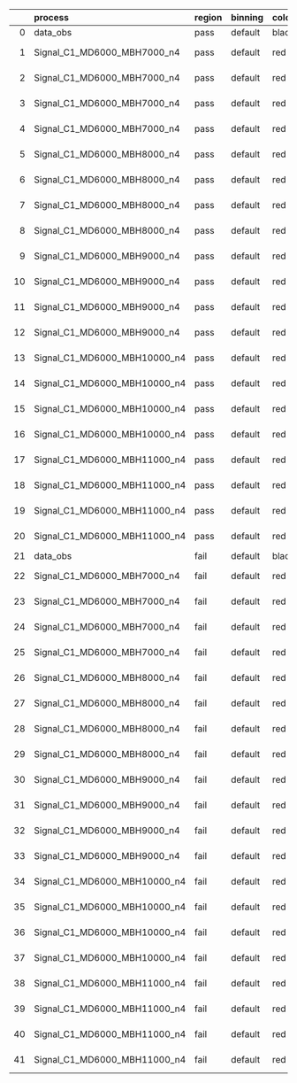 |    | process                      | region   | binning   | color   | process_type   |   scale | variation   | source_filename                                                       | source_histname    | alias                        | title     |   combine_idx |     lnN |   shapes | syst_type   | direction   | variation_alias   |
|---:|:-----------------------------|:---------|:----------|:--------|:---------------|--------:|:------------|:----------------------------------------------------------------------|:-------------------|:-----------------------------|:----------|--------------:|--------:|---------:|:------------|:------------|:------------------|
|  0 | data_obs                     | pass     | default   | black   | DATA           |       1 | nominal     | ./histograms_for_2DAlphabet_v18//BH_Data.root                         | hpass              | Data                         | Data      |           nan | nan     |      nan | nan         | nan         | nan               |
|  1 | Signal_C1_MD6000_MBH7000_n4  | pass     | default   | red     | SIGNAL         |       1 | lumi        | ./histograms_for_2DAlphabet_v18//BH_Signal_C1_MD6000_MBH7000_n4.root  | hpass              | Signal_C1_MD6000_MBH7000_n4  | BH signal |           nan |   1.016 |      nan | lnN         | nan         | nan               |
|  2 | Signal_C1_MD6000_MBH7000_n4  | pass     | default   | red     | SIGNAL         |       1 | SVM         | ./histograms_for_2DAlphabet_v18//BH_Signal_C1_MD6000_MBH7000_n4.root  | hpass_SVMsyst_up   | Signal_C1_MD6000_MBH7000_n4  | BH signal |           nan | nan     |        1 | shapes      | Up          | SVMsyst           |
|  3 | Signal_C1_MD6000_MBH7000_n4  | pass     | default   | red     | SIGNAL         |       1 | SVM         | ./histograms_for_2DAlphabet_v18//BH_Signal_C1_MD6000_MBH7000_n4.root  | hpass_SVMsyst_down | Signal_C1_MD6000_MBH7000_n4  | BH signal |           nan | nan     |        1 | shapes      | Down        | SVMsyst           |
|  4 | Signal_C1_MD6000_MBH7000_n4  | pass     | default   | red     | SIGNAL         |       1 | nominal     | ./histograms_for_2DAlphabet_v18//BH_Signal_C1_MD6000_MBH7000_n4.root  | hpass              | Signal_C1_MD6000_MBH7000_n4  | BH signal |           nan | nan     |      nan | nan         | nan         | nan               |
|  5 | Signal_C1_MD6000_MBH8000_n4  | pass     | default   | red     | SIGNAL         |       1 | lumi        | ./histograms_for_2DAlphabet_v18//BH_Signal_C1_MD6000_MBH8000_n4.root  | hpass              | Signal_C1_MD6000_MBH8000_n4  | BH signal |           nan |   1.016 |      nan | lnN         | nan         | nan               |
|  6 | Signal_C1_MD6000_MBH8000_n4  | pass     | default   | red     | SIGNAL         |       1 | SVM         | ./histograms_for_2DAlphabet_v18//BH_Signal_C1_MD6000_MBH8000_n4.root  | hpass_SVMsyst_up   | Signal_C1_MD6000_MBH8000_n4  | BH signal |           nan | nan     |        1 | shapes      | Up          | SVMsyst           |
|  7 | Signal_C1_MD6000_MBH8000_n4  | pass     | default   | red     | SIGNAL         |       1 | SVM         | ./histograms_for_2DAlphabet_v18//BH_Signal_C1_MD6000_MBH8000_n4.root  | hpass_SVMsyst_down | Signal_C1_MD6000_MBH8000_n4  | BH signal |           nan | nan     |        1 | shapes      | Down        | SVMsyst           |
|  8 | Signal_C1_MD6000_MBH8000_n4  | pass     | default   | red     | SIGNAL         |       1 | nominal     | ./histograms_for_2DAlphabet_v18//BH_Signal_C1_MD6000_MBH8000_n4.root  | hpass              | Signal_C1_MD6000_MBH8000_n4  | BH signal |           nan | nan     |      nan | nan         | nan         | nan               |
|  9 | Signal_C1_MD6000_MBH9000_n4  | pass     | default   | red     | SIGNAL         |       1 | lumi        | ./histograms_for_2DAlphabet_v18//BH_Signal_C1_MD6000_MBH9000_n4.root  | hpass              | Signal_C1_MD6000_MBH9000_n4  | BH signal |           nan |   1.016 |      nan | lnN         | nan         | nan               |
| 10 | Signal_C1_MD6000_MBH9000_n4  | pass     | default   | red     | SIGNAL         |       1 | SVM         | ./histograms_for_2DAlphabet_v18//BH_Signal_C1_MD6000_MBH9000_n4.root  | hpass_SVMsyst_up   | Signal_C1_MD6000_MBH9000_n4  | BH signal |           nan | nan     |        1 | shapes      | Up          | SVMsyst           |
| 11 | Signal_C1_MD6000_MBH9000_n4  | pass     | default   | red     | SIGNAL         |       1 | SVM         | ./histograms_for_2DAlphabet_v18//BH_Signal_C1_MD6000_MBH9000_n4.root  | hpass_SVMsyst_down | Signal_C1_MD6000_MBH9000_n4  | BH signal |           nan | nan     |        1 | shapes      | Down        | SVMsyst           |
| 12 | Signal_C1_MD6000_MBH9000_n4  | pass     | default   | red     | SIGNAL         |       1 | nominal     | ./histograms_for_2DAlphabet_v18//BH_Signal_C1_MD6000_MBH9000_n4.root  | hpass              | Signal_C1_MD6000_MBH9000_n4  | BH signal |           nan | nan     |      nan | nan         | nan         | nan               |
| 13 | Signal_C1_MD6000_MBH10000_n4 | pass     | default   | red     | SIGNAL         |       1 | lumi        | ./histograms_for_2DAlphabet_v18//BH_Signal_C1_MD6000_MBH10000_n4.root | hpass              | Signal_C1_MD6000_MBH10000_n4 | BH signal |           nan |   1.016 |      nan | lnN         | nan         | nan               |
| 14 | Signal_C1_MD6000_MBH10000_n4 | pass     | default   | red     | SIGNAL         |       1 | SVM         | ./histograms_for_2DAlphabet_v18//BH_Signal_C1_MD6000_MBH10000_n4.root | hpass_SVMsyst_up   | Signal_C1_MD6000_MBH10000_n4 | BH signal |           nan | nan     |        1 | shapes      | Up          | SVMsyst           |
| 15 | Signal_C1_MD6000_MBH10000_n4 | pass     | default   | red     | SIGNAL         |       1 | SVM         | ./histograms_for_2DAlphabet_v18//BH_Signal_C1_MD6000_MBH10000_n4.root | hpass_SVMsyst_down | Signal_C1_MD6000_MBH10000_n4 | BH signal |           nan | nan     |        1 | shapes      | Down        | SVMsyst           |
| 16 | Signal_C1_MD6000_MBH10000_n4 | pass     | default   | red     | SIGNAL         |       1 | nominal     | ./histograms_for_2DAlphabet_v18//BH_Signal_C1_MD6000_MBH10000_n4.root | hpass              | Signal_C1_MD6000_MBH10000_n4 | BH signal |           nan | nan     |      nan | nan         | nan         | nan               |
| 17 | Signal_C1_MD6000_MBH11000_n4 | pass     | default   | red     | SIGNAL         |       1 | lumi        | ./histograms_for_2DAlphabet_v18//BH_Signal_C1_MD6000_MBH11000_n4.root | hpass              | Signal_C1_MD6000_MBH11000_n4 | BH signal |           nan |   1.016 |      nan | lnN         | nan         | nan               |
| 18 | Signal_C1_MD6000_MBH11000_n4 | pass     | default   | red     | SIGNAL         |       1 | SVM         | ./histograms_for_2DAlphabet_v18//BH_Signal_C1_MD6000_MBH11000_n4.root | hpass_SVMsyst_up   | Signal_C1_MD6000_MBH11000_n4 | BH signal |           nan | nan     |        1 | shapes      | Up          | SVMsyst           |
| 19 | Signal_C1_MD6000_MBH11000_n4 | pass     | default   | red     | SIGNAL         |       1 | SVM         | ./histograms_for_2DAlphabet_v18//BH_Signal_C1_MD6000_MBH11000_n4.root | hpass_SVMsyst_down | Signal_C1_MD6000_MBH11000_n4 | BH signal |           nan | nan     |        1 | shapes      | Down        | SVMsyst           |
| 20 | Signal_C1_MD6000_MBH11000_n4 | pass     | default   | red     | SIGNAL         |       1 | nominal     | ./histograms_for_2DAlphabet_v18//BH_Signal_C1_MD6000_MBH11000_n4.root | hpass              | Signal_C1_MD6000_MBH11000_n4 | BH signal |           nan | nan     |      nan | nan         | nan         | nan               |
| 21 | data_obs                     | fail     | default   | black   | DATA           |       1 | nominal     | ./histograms_for_2DAlphabet_v18//BH_Data.root                         | hfail              | Data                         | Data      |           nan | nan     |      nan | nan         | nan         | nan               |
| 22 | Signal_C1_MD6000_MBH7000_n4  | fail     | default   | red     | SIGNAL         |       1 | lumi        | ./histograms_for_2DAlphabet_v18//BH_Signal_C1_MD6000_MBH7000_n4.root  | hfail              | Signal_C1_MD6000_MBH7000_n4  | BH signal |           nan |   1.016 |      nan | lnN         | nan         | nan               |
| 23 | Signal_C1_MD6000_MBH7000_n4  | fail     | default   | red     | SIGNAL         |       1 | SVM         | ./histograms_for_2DAlphabet_v18//BH_Signal_C1_MD6000_MBH7000_n4.root  | hfail_SVMsyst_up   | Signal_C1_MD6000_MBH7000_n4  | BH signal |           nan | nan     |        1 | shapes      | Up          | SVMsyst           |
| 24 | Signal_C1_MD6000_MBH7000_n4  | fail     | default   | red     | SIGNAL         |       1 | SVM         | ./histograms_for_2DAlphabet_v18//BH_Signal_C1_MD6000_MBH7000_n4.root  | hfail_SVMsyst_down | Signal_C1_MD6000_MBH7000_n4  | BH signal |           nan | nan     |        1 | shapes      | Down        | SVMsyst           |
| 25 | Signal_C1_MD6000_MBH7000_n4  | fail     | default   | red     | SIGNAL         |       1 | nominal     | ./histograms_for_2DAlphabet_v18//BH_Signal_C1_MD6000_MBH7000_n4.root  | hfail              | Signal_C1_MD6000_MBH7000_n4  | BH signal |           nan | nan     |      nan | nan         | nan         | nan               |
| 26 | Signal_C1_MD6000_MBH8000_n4  | fail     | default   | red     | SIGNAL         |       1 | lumi        | ./histograms_for_2DAlphabet_v18//BH_Signal_C1_MD6000_MBH8000_n4.root  | hfail              | Signal_C1_MD6000_MBH8000_n4  | BH signal |           nan |   1.016 |      nan | lnN         | nan         | nan               |
| 27 | Signal_C1_MD6000_MBH8000_n4  | fail     | default   | red     | SIGNAL         |       1 | SVM         | ./histograms_for_2DAlphabet_v18//BH_Signal_C1_MD6000_MBH8000_n4.root  | hfail_SVMsyst_up   | Signal_C1_MD6000_MBH8000_n4  | BH signal |           nan | nan     |        1 | shapes      | Up          | SVMsyst           |
| 28 | Signal_C1_MD6000_MBH8000_n4  | fail     | default   | red     | SIGNAL         |       1 | SVM         | ./histograms_for_2DAlphabet_v18//BH_Signal_C1_MD6000_MBH8000_n4.root  | hfail_SVMsyst_down | Signal_C1_MD6000_MBH8000_n4  | BH signal |           nan | nan     |        1 | shapes      | Down        | SVMsyst           |
| 29 | Signal_C1_MD6000_MBH8000_n4  | fail     | default   | red     | SIGNAL         |       1 | nominal     | ./histograms_for_2DAlphabet_v18//BH_Signal_C1_MD6000_MBH8000_n4.root  | hfail              | Signal_C1_MD6000_MBH8000_n4  | BH signal |           nan | nan     |      nan | nan         | nan         | nan               |
| 30 | Signal_C1_MD6000_MBH9000_n4  | fail     | default   | red     | SIGNAL         |       1 | lumi        | ./histograms_for_2DAlphabet_v18//BH_Signal_C1_MD6000_MBH9000_n4.root  | hfail              | Signal_C1_MD6000_MBH9000_n4  | BH signal |           nan |   1.016 |      nan | lnN         | nan         | nan               |
| 31 | Signal_C1_MD6000_MBH9000_n4  | fail     | default   | red     | SIGNAL         |       1 | SVM         | ./histograms_for_2DAlphabet_v18//BH_Signal_C1_MD6000_MBH9000_n4.root  | hfail_SVMsyst_up   | Signal_C1_MD6000_MBH9000_n4  | BH signal |           nan | nan     |        1 | shapes      | Up          | SVMsyst           |
| 32 | Signal_C1_MD6000_MBH9000_n4  | fail     | default   | red     | SIGNAL         |       1 | SVM         | ./histograms_for_2DAlphabet_v18//BH_Signal_C1_MD6000_MBH9000_n4.root  | hfail_SVMsyst_down | Signal_C1_MD6000_MBH9000_n4  | BH signal |           nan | nan     |        1 | shapes      | Down        | SVMsyst           |
| 33 | Signal_C1_MD6000_MBH9000_n4  | fail     | default   | red     | SIGNAL         |       1 | nominal     | ./histograms_for_2DAlphabet_v18//BH_Signal_C1_MD6000_MBH9000_n4.root  | hfail              | Signal_C1_MD6000_MBH9000_n4  | BH signal |           nan | nan     |      nan | nan         | nan         | nan               |
| 34 | Signal_C1_MD6000_MBH10000_n4 | fail     | default   | red     | SIGNAL         |       1 | lumi        | ./histograms_for_2DAlphabet_v18//BH_Signal_C1_MD6000_MBH10000_n4.root | hfail              | Signal_C1_MD6000_MBH10000_n4 | BH signal |           nan |   1.016 |      nan | lnN         | nan         | nan               |
| 35 | Signal_C1_MD6000_MBH10000_n4 | fail     | default   | red     | SIGNAL         |       1 | SVM         | ./histograms_for_2DAlphabet_v18//BH_Signal_C1_MD6000_MBH10000_n4.root | hfail_SVMsyst_up   | Signal_C1_MD6000_MBH10000_n4 | BH signal |           nan | nan     |        1 | shapes      | Up          | SVMsyst           |
| 36 | Signal_C1_MD6000_MBH10000_n4 | fail     | default   | red     | SIGNAL         |       1 | SVM         | ./histograms_for_2DAlphabet_v18//BH_Signal_C1_MD6000_MBH10000_n4.root | hfail_SVMsyst_down | Signal_C1_MD6000_MBH10000_n4 | BH signal |           nan | nan     |        1 | shapes      | Down        | SVMsyst           |
| 37 | Signal_C1_MD6000_MBH10000_n4 | fail     | default   | red     | SIGNAL         |       1 | nominal     | ./histograms_for_2DAlphabet_v18//BH_Signal_C1_MD6000_MBH10000_n4.root | hfail              | Signal_C1_MD6000_MBH10000_n4 | BH signal |           nan | nan     |      nan | nan         | nan         | nan               |
| 38 | Signal_C1_MD6000_MBH11000_n4 | fail     | default   | red     | SIGNAL         |       1 | lumi        | ./histograms_for_2DAlphabet_v18//BH_Signal_C1_MD6000_MBH11000_n4.root | hfail              | Signal_C1_MD6000_MBH11000_n4 | BH signal |           nan |   1.016 |      nan | lnN         | nan         | nan               |
| 39 | Signal_C1_MD6000_MBH11000_n4 | fail     | default   | red     | SIGNAL         |       1 | SVM         | ./histograms_for_2DAlphabet_v18//BH_Signal_C1_MD6000_MBH11000_n4.root | hfail_SVMsyst_up   | Signal_C1_MD6000_MBH11000_n4 | BH signal |           nan | nan     |        1 | shapes      | Up          | SVMsyst           |
| 40 | Signal_C1_MD6000_MBH11000_n4 | fail     | default   | red     | SIGNAL         |       1 | SVM         | ./histograms_for_2DAlphabet_v18//BH_Signal_C1_MD6000_MBH11000_n4.root | hfail_SVMsyst_down | Signal_C1_MD6000_MBH11000_n4 | BH signal |           nan | nan     |        1 | shapes      | Down        | SVMsyst           |
| 41 | Signal_C1_MD6000_MBH11000_n4 | fail     | default   | red     | SIGNAL         |       1 | nominal     | ./histograms_for_2DAlphabet_v18//BH_Signal_C1_MD6000_MBH11000_n4.root | hfail              | Signal_C1_MD6000_MBH11000_n4 | BH signal |           nan | nan     |      nan | nan         | nan         | nan               |